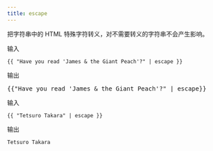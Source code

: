```yaml
---
title: escape
---
```


把字符串中的 HTML 特殊字符转义，对不需要转义的字符串不会产生影响。

输入
```liquid
{{ "Have you read 'James & the Giant Peach'?" | escape }}
```

输出
<pre class="highlight">
{{"Have you read &#39;James &amp; the Giant Peach&#39;?" | escape}}
</pre>

输入
```liquid
{{ "Tetsuro Takara" | escape }}
```

输出
```text
Tetsuro Takara
```
